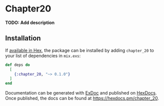 # Chapter20

**TODO: Add description**

## Installation

If [available in Hex](https://hex.pm/docs/publish), the package can be installed
by adding `chapter_20` to your list of dependencies in `mix.exs`:

```elixir
def deps do
  [
    {:chapter_20, "~> 0.1.0"}
  ]
end
```

Documentation can be generated with [ExDoc](https://github.com/elixir-lang/ex_doc)
and published on [HexDocs](https://hexdocs.pm). Once published, the docs can
be found at <https://hexdocs.pm/chapter_20>.

